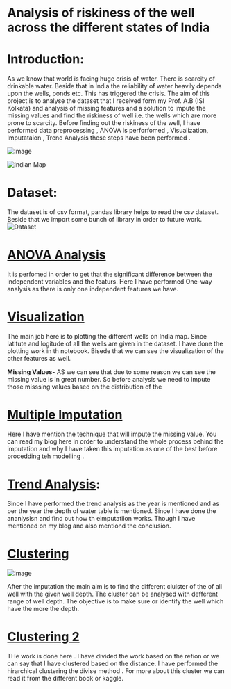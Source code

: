 
# Analysis of riskiness of the well across the different states of India
# Introduction:  
As we know that world is facing huge crisis of water. There is scarcity of drinkable water. Beside that in India the reliability of water heavily depends upon the wells, ponds etc. This has triggered the crisis. The aim of this project is to analyse the dataset that I received form my Prof. A.B (ISI Kolkata) and analysis of missing features and a solution to impute the missing values and find the riskiness of well i.e. the wells which are more prone to scarcity. Before finding out the riskiness of the well, I have performed data preprocessing , ANOVA is perforfomed , Visualization, Imputataion , Trend Analysis these steps have been performed .

![image](https://user-images.githubusercontent.com/22790745/132808385-86c1c482-387a-466a-a63f-b468ac2a5e88.png)

![Indian Map](https://user-images.githubusercontent.com/22790745/132087350-3e5269f9-fed2-410b-9c9d-ddf38582e5db.png)

# Dataset:
The dataset is of csv format, pandas library helps to read the csv dataset. Beside that we import some bunch of library in order to future work.
![Dataset](https://user-images.githubusercontent.com/22790745/132087281-326390bf-ef10-485c-870e-4483c37f0808.png)


# [ANOVA Analysis](https://www.kaggle.com/jurk06/one-way-anova-analysis) 
It is perfomed in order to get that the significant difference between the independent variables and the featurs. Here I have performed One-way analysis as there is only one independent features we have.

# [Visualization](https://www.kaggle.com/jurk06/indian-map#Well-depth-Analysis) 
The main job here is to plotting the different wells on India map. Since latitute and logitude of all the wells are given in the dataset. I have done the plotting work in th notebook. Bisede that we can see the visualization of the other features as well.

 **Missing Values-**  AS we can see that due to some reason we can see the missing value is in great number. So before analysis we need to impute those misssing values based on the distribution of the 


# [Multiple Imputation](https://rabkumarisinghisikolkata.medium.com/visualization-and-multiple-imputation-734b9e73f2b2)
Here I have mention the technique that will impute the missing value. You can read my blog here in order to understand the whole process behind the imputation and why I have taken this imputation as one of the best before procedding teh modelling .

# [Trend Analysis](https://www.kaggle.com/jurk06/trends-analysis):
Since I have performed the trend analysis as the year is mentioned and as per the year the depth of water table is mentioned. Since I have done the ananlysisn and find out how th eimputatiion works. Though I have mentioned on my blog and also mentiond the conclusion.


#  [Clustering](https://colab.research.google.com/drive/1qAO2AvGzeaz2ozA63z8BkLNZw1-mfiUF?usp=sharing) 
![image](https://user-images.githubusercontent.com/22790745/132794271-830acbb9-bab7-4cb0-9ec1-7ce370396850.png)


After the imputation the main aim is to find the different cluister of the of all well with the given well depth. The cluster can be analysed with defferent range of well depth. The objective is to make sure or identify the well which have the more the depth. 

# [Clustering 2](https://colab.research.google.com/drive/1qAO2AvGzeaz2ozA63z8BkLNZw1-mfiUF?usp=sharing)
THe work is done here . I have divided the work based on the refion or we can say that I have clustered based on the distance. I have performed the hirarchical clustering the divise method . For more about this cluster we can read it from the different book or kaggle.
